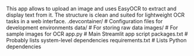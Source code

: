 This app allows to upload an image and uses EasyOCR to extract and display text from it. The structure is clean and suited for lightweight OCR tasks in a web interface.
.devcontainer/         # Configuration files for development environments 
data/                  # For storing raw data 
images/                # For sample images for OCR
app.py                 # Main Streamlit app script
packages.txt           # Probably lists system-level dependencies 
requirements.txt       # Lists Python dependencies 
